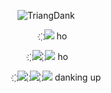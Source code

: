 ![TriangDank](https://static-cdn.jtvnw.net/emoticons/v2/emotesv2_60b9b80e736e43d8a2380489502251ba/default/dark/3.0)

⠀ ⠀ ⠀ ҉![](https://cdn.frankerfacez.com/emote/536927/2) ho

⠀⠀ ҉![](https://cdn.frankerfacez.com/emote/536927/2) ҉![](https://cdn.frankerfacez.com/emote/536927/2) ho⠀⠀⠀⠀
⠀⠀ ⠀ ⠀
⠀ ⠀ ⠀ ⠀ ⠀ ⠀ ⠀ ⠀ ⠀


҉![](https://cdn.frankerfacez.com/emote/536927/2) ҉![](https://cdn.frankerfacez.com/emote/536927/2) ҉![](https://cdn.frankerfacez.com/emote/536927/2) danking up
